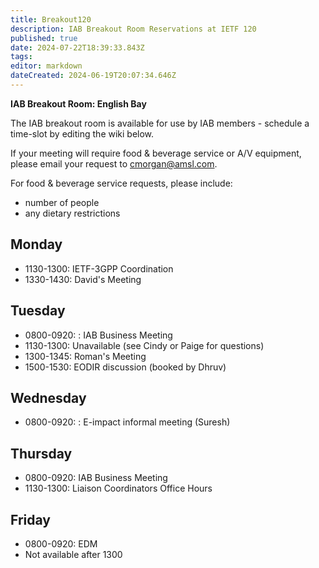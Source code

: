 ```yaml
---
title: Breakout120
description: IAB Breakout Room Reservations at IETF 120
published: true
date: 2024-07-22T18:39:33.843Z
tags: 
editor: markdown
dateCreated: 2024-06-19T20:07:34.646Z
---
```


**IAB Breakout Room: English Bay**

The IAB breakout room is available for use by IAB members -  schedule a time-slot by editing the wiki below.  

If your meeting will require food & beverage service or A/V equipment, please email your request to cmorgan@amsl.com. 

For food & beverage service requests, please include:

* number of people
* any dietary restrictions


## Monday 

* 1130-1300: IETF-3GPP Coordination
* 1330-1430: David's Meeting

## Tuesday 

* 0800-0920: : IAB Business Meeting
* 1130-1300: Unavailable (see Cindy or Paige for questions)
* 1300-1345: Roman's Meeting
* 1500-1530: EODIR discussion (booked by Dhruv)

## Wednesday 

* 0800-0920: : E-impact informal meeting (Suresh)

## Thursday 

* 0800-0920: IAB Business Meeting
* 1130-1300: Liaison Coordinators Office Hours

## Friday 

* 0800-0920: EDM 
* Not available after 1300
